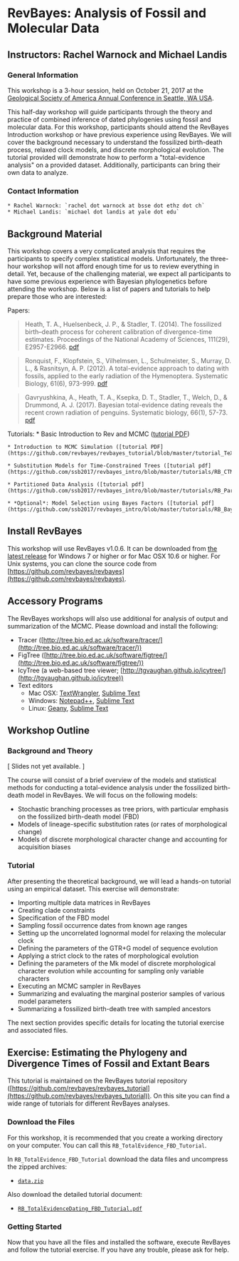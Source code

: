 # RevBayes: Analysis of Fossil and Molecular Data

## Instructors: Rachel Warnock and Michael Landis

### General Information
This workshop is a 3-hour session, held on October 21, 2017 at the [Geological Society of America Annual Conference in Seattle, WA USA](http://community.geosociety.org/gsa2017/home). 

This half-day workshop will guide participants through the theory and practice of combined inference of dated phylogenies using fossil and molecular data. For this workshop, participants should attend the RevBayes Introduction workshop or have previous experience using RevBayes. We will cover the background necessary to understand the fossilized birth-death process, relaxed clock models, and discrete morphological evolution. The tutorial provided will demonstrate how to perform a "total-evidence analysis" on a provided dataset. Additionally, participants can bring their own data to analyze.  

### Contact Information

	* Rachel Warnock: `rachel dot warnock at bsse dot ethz dot ch`
	* Michael Landis: `michael dot landis at yale dot edu`

## Background Material

This workshop covers a very complicated analysis that requires the participants to specify complex statistical models. Unfortunately, the three-hour workshop will not afford enough time for us to review everything in detail. Yet, because of the challenging material, we expect all participants to have some previous experience with Bayesian phylogenetics before attending the workshop. Below is a list of papers and tutorials to help prepare those who are interested:

Papers:

>Heath, T. A., Huelsenbeck, J. P., & Stadler, T. (2014). The fossilized birth–death process for coherent calibration of divergence-time estimates. Proceedings of the National Academy of Sciences, 111(29), E2957-E2966. [pdf](http://www.pnas.org/content/111/29/E2957.full.pdf)

>Ronquist, F., Klopfstein, S., Vilhelmsen, L., Schulmeister, S., Murray, D. L., & Rasnitsyn, A. P. (2012). A total-evidence approach to dating with fossils, applied to the early radiation of the Hymenoptera. Systematic Biology, 61(6), 973-999. [pdf](https://academic.oup.com/sysbio/article-pdf/61/6/973/17830528/sys058.pdf)

>Gavryushkina, A., Heath, T. A., Ksepka, D. T., Stadler, T., Welch, D., & Drummond, A. J. (2017). Bayesian total-evidence dating reveals the recent crown radiation of penguins. Systematic biology, 66(1), 57-73. [pdf](https://academic.oup.com/sysbio/article-pdf/66/1/57/19609000/syw060.pdf)




Tutorials:
	* Basic Introduction to Rev and MCMC ([tutorial PDF](https://github.com/ssb2017/revbayes_intro/blob/master/tutorials/RB_Basics_Tutorial.pdf))

	* Introduction to MCMC Simulation ([tutorial PDF](https://github.com/revbayes/revbayes_tutorial/blob/master/tutorial_TeX/RB_MCMC_Intro_Tutorial/RB_MCMC_Intro_Tutorial.pdf))

	* Substitution Models for Time-Constrained Trees ([tutorial pdf](https://github.com/ssb2017/revbayes_intro/blob/master/tutorials/RB_CTMC_Tutorial.pdf))

	* Partitioned Data Analysis ([tutorial pdf](https://github.com/ssb2017/revbayes_intro/blob/master/tutorials/RB_Partition_Tutorial.pdf))

	* *Optional*: Model Selection using Bayes Factors ([tutorial pdf](https://github.com/ssb2017/revbayes_intro/blob/master/tutorials/RB_BayesFactor_Tutorial.pdf))




## Install RevBayes

This workshop will use RevBayes v1.0.6. It can be downloaded from [the latest release](https://github.com/revbayes/revbayes/releases/tag/v1.0.6-release) for Windows 7 or higher or for Mac OSX 10.6 or higher. For Unix systems, you can clone the source code from [https://github.com/revbayes/revbayes](https://github.com/revbayes/revbayes).

## Accessory Programs

The RevBayes workshops will also use additional for analysis of output and summarization of the MCMC. Please download and install the following:

* Tracer ([http://tree.bio.ed.ac.uk/software/tracer/](http://tree.bio.ed.ac.uk/software/tracer/))
* FigTree ([http://tree.bio.ed.ac.uk/software/figtree/](http://tree.bio.ed.ac.uk/software/figtree/))
* IcyTree (a web-based tree viewer; [http://tgvaughan.github.io/icytree/](http://tgvaughan.github.io/icytree))
* Text editors
	* Mac OSX: [TextWrangler](http://www.barebones.com/products/TextWrangler/), [Sublime Text](https://www.sublimetext.com/)
	* Windows: [Notepad++](https://notepad-plus-plus.org/), [Sublime Text](https://www.sublimetext.com/)
	* Linux: [Geany](https://www.geany.org/), [Sublime Text](https://www.sublimetext.com/)

## Workshop Outline
### Background and Theory

[ Slides not yet available. ]

The course will consist of a brief overview of the models and statistical methods for conducting a total-evidence analysis under the fossilized birth-death model in RevBayes. We will focus on the following models:

* Stochastic branching processes as tree priors, with particular emphasis on the fossilized birth-death model (FBD)
* Models of lineage-specific substitution rates (or rates of morphological change)
* Models of discrete morphological character change and accounting for acquisition biases

### Tutorial
After presenting the theoretical background, we will lead a hands-on tutorial using an empirical dataset. This exercise will demonstrate:

* Importing multiple data matrices in RevBayes
* Creating clade constraints
* Specification of the FBD model
* Sampling fossil occurrence dates from known age ranges
* Setting up the uncorrelated lognormal model for relaxing the molecular clock
* Defining the parameters of the GTR+G model of sequence evolution
* Applying a strict clock to the rates of morphological evolution
* Defining the parameters of the Mk model of discrete morphological character evolution while accounting for sampling only variable characters
* Executing an MCMC sampler in RevBayes
* Summarizing and evaluating the marginal posterior samples of various model parameters
* Summarizing a fossilized birth-death tree with sampled ancestors

The next section provides specific details for locating the tutorial exercise and associated files.


## Exercise: Estimating the Phylogeny and Divergence Times of Fossil and Extant Bears

This tutorial is maintained on the RevBayes tutorial repository ([https://github.com/revbayes/revbayes_tutorial](https://github.com/revbayes/revbayes_tutorial)). On this site you can find a wide range of tutorials for different RevBayes analyses. 

### Download the Files

For this workshop, it is recommended that you create a working directory on your computer. You can call this `RB_TotalEvidence_FBD_Tutorial`.

In `RB_TotalEvidence_FBD_Tutorial` download the data files and uncompress the zipped archives:

* [`data.zip`](https://github.com/revbayes/revbayes_tutorial/raw/master/RB_TotalEvidenceDating_FBD_Tutorial/data.zip) 

Also download the detailed tutorial document:

* [`RB_TotalEvidenceDating_FBD_Tutorial.pdf`](https://github.com/revbayes/revbayes_tutorial/raw/master/tutorial_TeX/RB_TotalEvidenceDating_FBD_Tutorial/RB_TotalEvidenceDating_FBD_Tutorial.pdf) 

### Getting Started

Now that you have all the files and installed the software, execute RevBayes and follow the tutorial exercise. If you have any trouble, please ask for help. 
